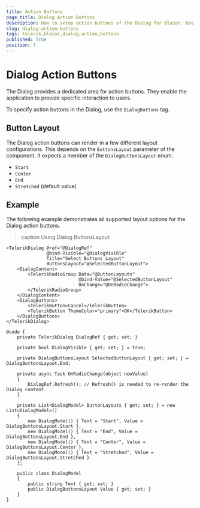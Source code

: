 ```yaml
---
title: Action Buttons
page_title: Dialog Action Buttons
description: How to setup action buttons of the Dialog for Blazor. Use different button layouts.
slug: dialog-action-buttons
tags: telerik,blazor,dialog,action,buttons
published: True
position: 7
---
```


# Dialog Action Buttons

The Dialog provides a dedicated area for action buttons. They enable the application to provide specific interaction to users.

To specify action buttons in the Dialog, use the `DialogButtons` tag.

## Button Layout

The Dialog action buttons can render in a few different layout configurations. This depends on the `ButtonsLayout` parameter of the component. It expects a member of the `DialogButtonsLayout` enum:

* `Start`
* `Center`
* `End`
* `Stretched` (default value)

## Example

The following example demonstrates all supported layout options for the Dialog action buttons.

>caption Using Dialog ButtonsLayout

````CSHTML
<TelerikDialog @ref="@DialogRef"
               @bind-Visible="@DialogVisible"
               Title="Select Buttons Layout"
               ButtonsLayout="@SelectedButtonLayout">
    <DialogContent>
        <TelerikRadioGroup Data="@ButtonLayouts"
                           @bind-Value="@SelectedButtonLayout"
                           OnChange="@OnRadioChange">
        </TelerikRadioGroup>
    </DialogContent>
    <DialogButtons>
        <TelerikButton>Cancel</TelerikButton>
        <TelerikButton ThemeColor="primary">OK</TelerikButton>
    </DialogButtons>
</TelerikDialog>

@code {
    private TelerikDialog DialogRef { get; set; }

    private bool DialogVisible { get; set; } = true;

    private DialogButtonsLayout SelectedButtonLayout { get; set; } = DialogButtonsLayout.End;

    private async Task OnRadioChange(object newValue)
    {
        DialogRef.Refresh(); // Refresh() is needed to re-render the Dialog content.
    }

    private List<DialogModel> ButtonLayouts { get; set; } = new List<DialogModel>()
    {
        new DialogModel() { Text = "Start", Value = DialogButtonsLayout.Start },
        new DialogModel() { Text = "End", Value = DialogButtonsLayout.End },
        new DialogModel() { Text = "Center", Value = DialogButtonsLayout.Center },
        new DialogModel() { Text = "Stretched", Value = DialogButtonsLayout.Stretched }
    };

    public class DialogModel
    {
        public string Text { get; set; }
        public DialogButtonsLayout Value { get; set; }
    }
}
````
